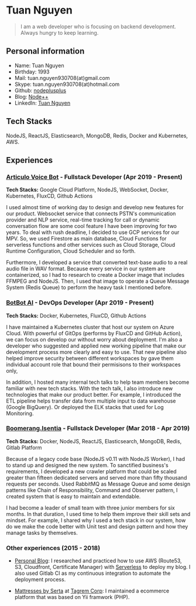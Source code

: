 # Tuan Nguyen

> I am a web developer who is focusing on backend development. Always hungry to keep learning.

## Personal information

- Name: Tuan Nguyen
- Birthday: 1993
- Mail: tuan.nguyen930708(at)gmail.com
- Skype: tuan.nguyen930708(at)hotmail.com
- Github: [nodeplusplus](https://github.com/nodeplusplus)
- Blog: [Node++](http://blog.nodeplusplus.com/)
- LinkedIn: [Tuan Nguyen](https://www.linkedin.com/in/tuannguyen1993/)

## Tech Stacks

NodeJS, ReactJS, Elasticsearch, MongoDB, Redis, Docker and Kubernetes, AWS.

## Experiences

### [Articulo Voice Bot](https://articulovoice.2359media.com/) - Fullstack Developer (Apr 2019 - Present)

**Tech Stacks:** Google Cloud Platform, NodeJS, WebSocket, Docker, Kubernetes, FluxCD, Github Actions

I used almost time of working day to design and develop new features for our product. Websocket service that connects PSTN's communication provider and NLP service, real-time tracking for call or dynamic conversation flow are some cool feature I have been improving for two years. To deal with rush deadline, I decided to use GCP services for our MPV. So, we used Firestore as main database, Cloud Functions for serverless functions and other services such as Cloud Storage, Cloud Runtime Configuration, Cloud Scheduler and so forth.

Furthermore, I developed a service that converted text-base audio to a real audio file in WAV format. Because every service in our system are containerized, so I had to research to create a Docker image that includes FFMPEG and NodeJS. Then, I used that image to operate a Queue Message System (Redis Queue) to perform the heavy task I mentioned before.

### [BotBot AI](https://botbot.ai/) - DevOps Developer (Apr 2019 - Present)

**Tech Stacks:** Docker, Kubernetes, FluxCD, Github Actions

I have maintained a Kubernetes cluster that host our system on Azure Cloud. With powerful of GitOps (performs by FluxCD and GitHub Action), we can focus on develop our without worry about deployment. I'm also a developer who suggested and applied new working pipeline that make our development process more clearly and easy to use. That new pipeline also helped improve security between different workspaces by gave them individual account role that bound their permisisons to their workspaces only,

In addition, I hosted many internal tech talks to help team members become familiar with new tech stacks. With the tech talk, I also introduce new technologies that make our product better. For example, I introduced the ETL pipeline helps transfer data from multiple input to data warehouse (Google BigQuery). Or deployed the ELK stacks that used for Log Monitoring.

### [Boomerang.Isentia](https://www.isentia.com/vi/) - Fullstack Developer (Mar 2018 - Apr 2019)

**Tech Stacks:** Docker, NodeJS, ReactJS, Elasticsearch, MongoDB, Redis, Gitlab Platform

Because of a legacy code base (NodeJS v0.11 with NodeJS Worker), I had to stand up and designed the new system. To sanctified business's requirements, I developed a new crawler platform that could be scaled greater than fifteen dedicated servers and served more than fifty thousand requests per seconds. Used RabbitMQ as Message Queue and some design patterns like Chain of Responsibility, Command and Observer pattern, I created system that is easy to maintain and extendable.

I had become a leader of small team with three junior members for six months. In that duration, I used time to help them improve their skill sets and mindset. For example, I shared why I used a tech stack in our system, how do we make the code better with Unit test and design pattern and how they manage tasks by themselves.

### Other experiences (2015 - 2018)

- [Personal Blog](https://blog.nodeplusplus.com/): I researched and practiced how to use AWS (Route53, S3, Cloudfront, Certificate Manager) with [Serverless](https://www.serverless.com/) to deploy my blog. I also used Gitlab CI as my continuous integration to automate the deployment process.

- [Mattresses by Serta](https://www.serta.com/) at [Tagrem Corp](https://tagrem.com/index.html): I maintained a ecommerce platform that was based on Yii framwork (PHP).
